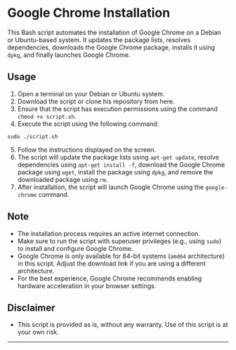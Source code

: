 # Google Chrome Installation

This Bash script automates the installation of Google Chrome on a Debian or Ubuntu-based system. It updates the package lists, resolves dependencies, downloads the Google Chrome package, installs it using `dpkg`, and finally launches Google Chrome.

## Usage

1. Open a terminal on your Debian or Ubuntu system.
2. Download the script or clone his repository from here.
3. Ensure that the script has execution permissions using the command `chmod +x script.sh`.
4. Execute the script using the following command:

`sudo ./script.sh`


5. Follow the instructions displayed on the screen.
6. The script will update the package lists using `apt-get update`, resolve dependencies using `apt-get install -f`, download the Google Chrome package using `wget`, install the package using `dpkg`, and remove the downloaded package using `rm`.
7. After installation, the script will launch Google Chrome using the `google-chrome` command.

## Note

- The installation process requires an active internet connection.
- Make sure to run the script with superuser privileges (e.g., using `sudo`) to install and configure Google Chrome.
- Google Chrome is only available for 64-bit systems (`amd64` architecture) in this script. Adjust the download link if you are using a different architecture.
- For the best experience, Google Chrome recommends enabling hardware acceleration in your browser settings.

## Disclaimer

- This script is provided as is, without any warranty. Use of this script is at your own risk.

---


